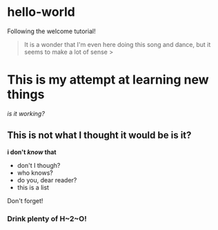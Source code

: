 # hello-world
Following the welcome tutorial!
> It is a wonder that I'm even here doing this song and dance, but it seems to make a lot of sense >
# This is my attempt at learning new things #
*is it working?*
## This is not what I thought it would be is it? ##
**i don't *know* that**
- don't I though?
- who knows?
- do you, dear reader?
- this is a list

Don't forget!
### **Drink plenty of H~2~O!**
